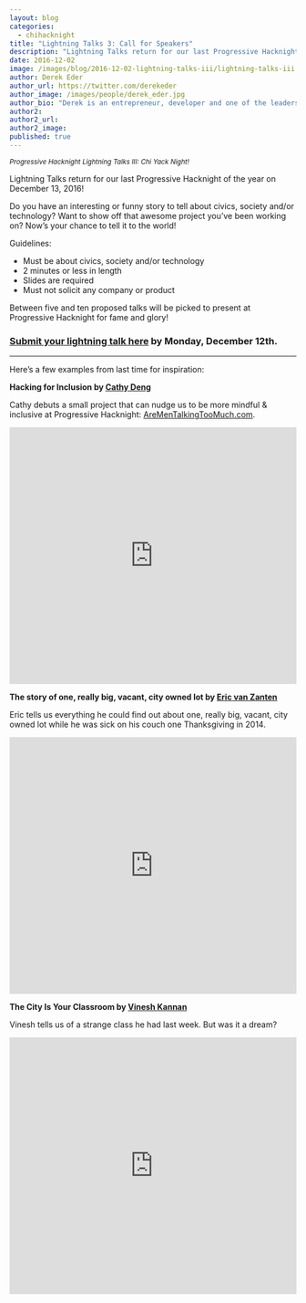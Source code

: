 ```yaml
---
layout: blog
categories:
  - chihacknight
title: "Lightning Talks 3: Call for Speakers"
description: "Lightning Talks return for our last Progressive Hacknight of the year! Do you have an interesting or funny story to tell about civics, society and/or technology? Want to show off that awesome project you’ve been working on? Now’s your chance to tell it to the world!"
date: 2016-12-02
image: /images/blog/2016-12-02-lightning-talks-iii/lightning-talks-iii.jpg
author: Derek Eder
author_url: https://twitter.com/derekeder
author_image: /images/people/derek_eder.jpg
author_bio: "Derek is an entrepreneur, developer and one of the leaders of the civic technology community in Chicago. He is a co-founder and partner at DataMade — a company that tells stories and builds tools with data — and is the lead organizer for Progressive Hacknight."
author2:
author2_url:
author2_image:
published: true
---
```


<p class="text-center"><img src="/images/blog/2016-12-02-lightning-talks-iii/lightning-talks-iii.jpg" alt="" class="img-thumbnail" /><br />

<small>
    <em>Progressive Hacknight Lightning Talks III: Chi Yack Night!</em>
</small>
</p>

Lightning Talks return for our last Progressive Hacknight of the year on December 13, 2016!

Do you have an interesting or funny story to tell about civics, society and/or technology? Want to show off that awesome project you’ve been working on? Now’s your chance to tell it to the world!

Guidelines:

* Must be about civics, society and/or technology
* 2 minutes or less in length
* Slides are required
* Must not solicit any company or product

Between five and ten proposed talks will be picked to present at Progressive Hacknight for fame and glory!

### [Submit your lightning talk here](https://docs.google.com/forms/d/e/1FAIpQLSfdF60qMBBrmywkLwaovyzAvYaTtQIsr4kt4wa6wmrR3uYr6g/viewform) by Monday, December 12th.

---

Here’s a few examples from last time for inspiration:

**Hacking for Inclusion by [Cathy Deng](https://twitter.com/cthydng)**

Cathy debuts a small project that can nudge us to be more mindful & inclusive at Progressive Hacknight: [AreMenTalkingTooMuch.com](http://AreMenTalkingTooMuch.com).

<p><iframe frameborder="0" height="450" src="https://www.youtube.com/embed/ePoUs5ZgjB4" width="100%"></iframe></p>

**The story of one, really big, vacant, city owned lot by [Eric van Zanten](http://twitter.com/evanzanten)**

Eric tells us everything he could find out about one, really big, vacant, city owned lot while he was sick on his couch one Thanksgiving in 2014.

<p><iframe frameborder="0" height="450" src="https://www.youtube.com/embed/vG1nwjwUlqc" width="100%"></iframe></p>


**The City Is Your Classroom by [Vinesh Kannan](https://twitter.com/vineshgkannan)**

Vinesh tells us of a strange class he had last week. But was it a dream?

<p><iframe frameborder="0" height="450" src="https://www.youtube.com/embed/-Q9iAXpWxjA" width="100%"></iframe></p>
